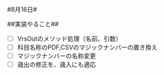 #8月16日#

##実装やること##
- [ ] VrsOutのメソッド処理（名前、引数）
- [ ] 科目名称のPDF,CSVのマジックナンバーの置き換え
- [ ] マジックナンバーの名称変更
- [ ] 歳出の修正を、歳入にも適応
